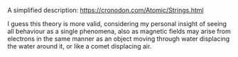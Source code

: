 A simplified description: https://cronodon.com/Atomic/Strings.html

I guess this theory is more valid, considering my personal insight of seeing all behaviour as a single phenomena, also as magnetic fields may arise from electrons in the same manner as an object moving through water displacing the water around it, or like a comet displacing air.

